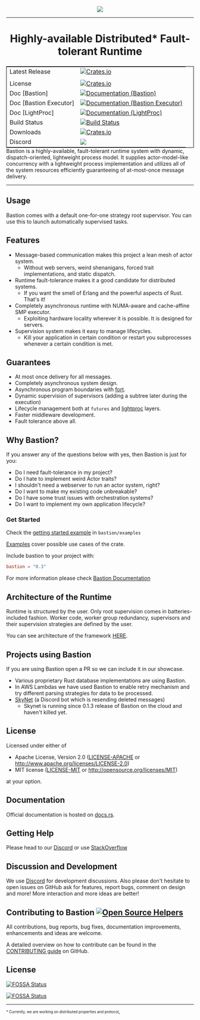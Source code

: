 <div align="center">
  <img src="https://github.com/bastion-rs/bastion/blob/master/img/bastion.png"><br>
</div>

-----------------

<h1 align="center">Highly-available Distributed* Fault-tolerant Runtime</h1>

<table align=left style='float: left; margin: 4px 10px 0px 0px; border: 1px solid #000000;'>
<tr>
  <td>Latest Release</td>
  <td>
    <a href="https://crates.io/crates/bastion">
    <img alt="Crates.io" src="https://img.shields.io/crates/v/bastion.svg?style=popout-square">
    </a>
  </td>
</tr>
<tr>
  <td></td>
</tr>
<tr>
  <td>License</td>
  <td>
    <a href="https://github.com/bastion-rs/bastion/blob/master/LICENSE">
    <img alt="Crates.io" src="https://img.shields.io/crates/l/bastion.svg?style=popout-square">
    </a>
</td>
</tr>
<tr>
  <td>Doc [Bastion]</td>
  <td>
    <a href="https://docs.rs/bastion">
    <img alt="Documentation (Bastion)" src="https://img.shields.io/badge/rustdoc-bastion-blue.svg" />
    </a>
  </td>
</tr>
<tr>
  <td>Doc [Bastion Executor]</td>
  <td>
    <a href="https://docs.rs/bastion-executor">
    <img alt="Documentation (Bastion Executor)" src="https://img.shields.io/badge/rustdoc-bastion_executor-blue.svg" />
    </a>
  </td>
</tr>
<tr>
  <td>Doc [LightProc]</td>
  <td>
    <a href="https://docs.rs/lightproc">
    <img alt="Documentation (LightProc)" src="https://img.shields.io/badge/rustdoc-lightproc-blue.svg" />
    </a>
  </td>
</tr>
<tr>
  <td>Build Status</td>
  <td>
    <a href="https://github.com/bastion-rs/bastion/actions">
    <img alt="Build Status" src="https://github.com/bastion-rs/bastion/workflows/CI/badge.svg" />
    </a>
  </td>
</tr>
<tr>
  <td>Downloads</td>
  <td>
    <a href="https://crates.io/crates/bastion">
    <img alt="Crates.io" src="https://img.shields.io/crates/d/bastion.svg?style=popout-square">
    </a>
  </td>
</tr>
<tr>
	<td>Discord</td>
	<td>
		<a href="https://discord.gg/DqRqtRT">
		<img src="https://img.shields.io/discord/628383521450360842.svg?logo=discord" />
		</a>
	</td>
</tr>
</table>

---

Bastion is a highly-available, fault-tolerant runtime system with dynamic, dispatch-oriented, lightweight process model. It supplies actor-model-like concurrency with a lightweight process implementation and utilizes all of the system resources efficiently guaranteeing of at-most-once message delivery.

---

## Usage

Bastion comes with a default one-for-one strategy root supervisor.
You can use this to launch automatically supervised tasks.

## Features
* Message-based communication makes this project a lean mesh of actor system.
    * Without web servers, weird shenanigans, forced trait implementations, and static dispatch.
* Runtime fault-tolerance makes it a good candidate for distributed systems.
    * If you want the smell of Erlang and the powerful aspects of Rust. That's it!
* Completely asynchronous runtime with NUMA-aware and cache-affine SMP executor.
    * Exploiting hardware locality wherever it is possible. It is designed for servers.
* Supervision system makes it easy to manage lifecycles.
    * Kill your application in certain condition or restart you subprocesses whenever a certain condition is met.

## Guarantees
* At most once delivery for all messages.
* Completely asynchronous system design.
* Asynchronous program boundaries with [fort](https://github.com/bastion-rs/fort).
* Dynamic supervision of supervisors (adding a subtree later during the execution)
* Lifecycle management both at `futures` and [lightproc](https://github.com/bastion-rs/bastion/tree/master/lightproc) layers.
* Faster middleware development.
* Fault tolerance above all.

## Why Bastion?
If you answer any of the questions below with yes, then Bastion is just for you:
* Do I need fault-tolerance in my project?
* Do I hate to implement weird Actor traits?
* I shouldn't need a webserver to run an actor system, right?
* Do I want to make my existing code unbreakable?
* Do I have some trust issues with orchestration systems?
* Do I want to implement my own application lifecycle?

### Get Started
Check the [getting started example](https://github.com/bastion-rs/bastion/blob/master/bastion/examples/getting_started.rs) in <code>bastion/examples</code>

[Examples](https://github.com/bastion-rs/bastion/blob/master/bastion/examples) cover possible use cases of the crate.

Include bastion to your project with:
```toml
bastion = "0.3"
```

For more information please check [Bastion Documentation](https://docs.rs/bastion)

## Architecture of the Runtime
Runtime is structured by the user. Only root supervision comes in batteries-included fashion.
Worker code, worker group redundancy, supervisors and their supervision strategies are defined by the user.

You can see architecture of the framework [HERE](https://github.com/bastion-rs/bastion/blob/master/img/bastion-arch.png). 

## Projects using Bastion
If you are using Bastion open a PR so we can include it in our showcase.
* Various proprietary Rust database implementations are using Bastion.
* In AWS Lambdas we have used Bastion to enable retry mechanism and try different parsing strategies for data to be processed.
* [SkyNet](https://github.com/vertexclique/skynet) (a Discord bot which is resending deleted messages)
    * Skynet is running since 0.1.3 release of Bastion on the cloud and haven't killed yet.

## License

Licensed under either of

 * Apache License, Version 2.0 ([LICENSE-APACHE](LICENSE-APACHE) or http://www.apache.org/licenses/LICENSE-2.0)
 * MIT license ([LICENSE-MIT](LICENSE-MIT) or http://opensource.org/licenses/MIT)

at your option.

## Documentation

Official documentation is hosted on [docs.rs](https://docs.rs/bastion).

## Getting Help
Please head to our [Discord](https://discord.gg/DqRqtRT) or use [StackOverflow](https://stackoverflow.com/questions/tagged/bastion)

## Discussion and Development
We use [Discord](https://discord.gg/DqRqtRT) for development discussions. Also please don't hesitate to open issues on GitHub ask for features, report bugs, comment on design and more!
More interaction and more ideas are better!

## Contributing to Bastion [![Open Source Helpers](https://www.codetriage.com/bastion-rs/bastion/badges/users.svg)](https://www.codetriage.com/bastion-rs/bastion)

All contributions, bug reports, bug fixes, documentation improvements, enhancements and ideas are welcome.

A detailed overview on how to contribute can be found in the  [CONTRIBUTING guide](https://github.com/bastion-rs/.github/blob/master/CONTRIBUTING.md) on GitHub.

## License

[![FOSSA Status](https://app.fossa.io/api/projects/git%2Bgithub.com%2Fbastion-rs%2Fbastion.svg?type=large)](https://app.fossa.io/projects/git%2Bgithub.com%2Fbastion-rs%2Fbastion?ref=badge_large)

[![FOSSA Status](https://app.fossa.io/api/projects/git%2Bgithub.com%2Fbastion-rs%2Fbastion.svg?type=shield)](https://app.fossa.io/projects/git%2Bgithub.com%2Fbastion-rs%2Fbastion?ref=badge_shield)


---
<sup><sub>* Currently, we are working on distributed properties and protocol[.](https://spoti.fi/2OaEsj9)</sub></sup>
